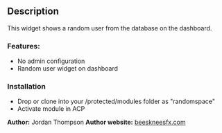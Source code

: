 ## Description

This widget shows a random user from the database on the dashboard.

### Features:

- No admin configuration
- Random user widget on dashboard

### Installation

- Drop or clone into your /protected/modules folder as "randomspace"
- Activate module in ACP

__Author:__ Jordan Thompson
__Author website:__ [beeskneesfx.com](http://beeskneesfx.com/)
